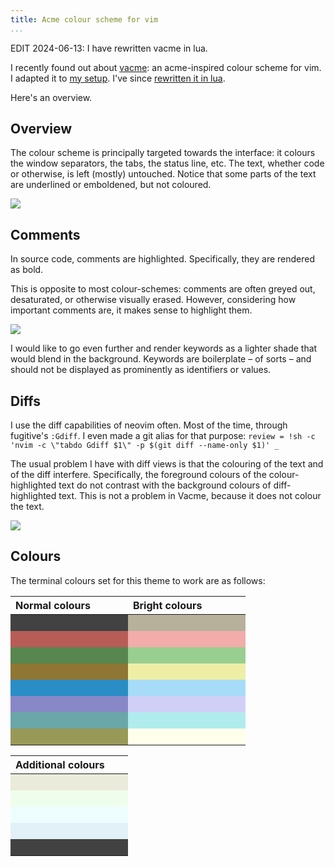 ```yaml
---
title: Acme colour scheme for vim
...
```


EDIT 2024-06-13: I have rewritten vacme in lua.

I recently found out about [vacme](https://github.com/olivertaylor/vacme): an acme-inspired colour scheme for vim.
I adapted it to [my setup](https://github.com/raphael-proust/rcs).
I've since [rewritten it in lua](https://github.com/raphael-proust/vacme/blob/master/colors/vacme.lua).

Here's an overview.

## Overview

The colour scheme is principally targeted towards the interface: it colours the window separators, the tabs, the status line, etc.
The text, whether code or otherwise, is left (mostly) untouched.
Notice that some parts of the text are underlined or emboldened, but not coloured.

![](/assets/vacme-0-overview.png)


## Comments

In source code, comments are highlighted.
Specifically, they are rendered as bold.

This is opposite to most colour-schemes: comments are often greyed out, desaturated, or otherwise visually erased.
However, considering how important comments are, it makes sense to highlight them.

![](/assets/vacme-1-comments.png)

I would like to go even further and render keywords as a lighter shade that would blend in the background.
Keywords are boilerplate – of sorts – and should not be displayed as prominently as identifiers or values.


## Diffs

I use the diff capabilities of neovim often.
Most of the time, through fugitive's `:Gdiff`.
I even made a git alias for that purpose:
`review = !sh -c 'nvim -c \"tabdo Gdiff $1\" -p $(git diff --name-only $1)' _`

The usual problem I have with diff views is that the colouring of the text and of the diff interfere.
Specifically, the foreground colours of the colour-highlighted text do not contrast with the background colours of diff-highlighted text.
This is not a problem in Vacme, because it does not colour the text.

![](/assets/vacme-2-diff.png)


## Colours

The terminal colours set for this theme to work are as follows:

<table>
<thead>
<tr class="header">
<th style="text-align: left;">Normal colours</th>
<th style="text-align: left;">Bright colours</th>
</tr>
</thead>
<tbody>
<tr>
<td style="background-color: #424242">                                        </td>
<td style="background-color: #b7b19c">                                        </td>
</tr>
<tr>
<td style="background-color: #b85c57">                                        </td>
<td style="background-color: #f2acaa">                                        </td>
</tr>
<tr>
<td style="background-color: #57864e">                                        </td>
<td style="background-color: #98ce8f">                                        </td>
</tr>
<tr>
<td style="background-color: #8f7634">                                        </td>
<td style="background-color: #eeeea7">                                        </td>
</tr>
<tr>
<td style="background-color: #2a8dc5">                                        </td>
<td style="background-color: #a6dcf8">                                        </td>
</tr>
<tr>
<td style="background-color: #8888c7">                                        </td>
<td style="background-color: #d0d0f7">                                        </td>
</tr>
<tr>
<td style="background-color: #6aa7a8">                                        </td>
<td style="background-color: #b0eced">                                        </td>
</tr>
<tr>
<td style="background-color: #999957">                                        </td>
<td style="background-color: #ffffec">                                        </td>
</tr>
</tbody>
</table>

<table>
<thead>
<tr class="header">
<th style="text-align: left;">Additional colours</th>
</tr>
</thead>
<tbody>
<tr>
<td style="background-color: #eaebdb">                                        </td>
</tr>
<tr>
<td style="background-color: #effeec">                                        </td>
</tr>
<tr>
<td style="background-color: #eefeff">                                        </td>
</tr>
<tr>
<td style="background-color: #e2f1f8">                                        </td>
</tr>
<tr>
<td style="background-color: #424242">                                        </td>
</tr>
</tbody>
</table>
